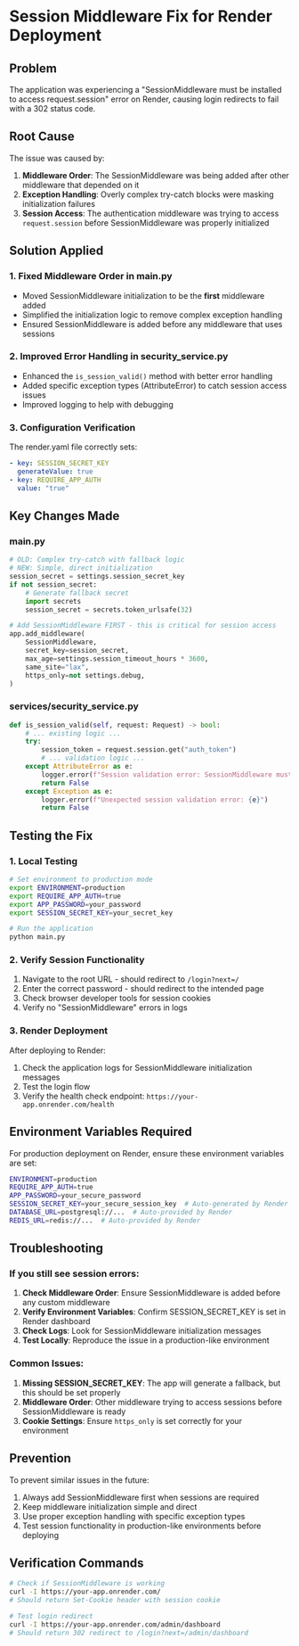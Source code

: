 # Session Middleware Fix for Render Deployment

## Problem

The application was experiencing a "SessionMiddleware must be installed to access request.session" error on Render, causing login redirects to fail with a 302 status code.

## Root Cause

The issue was caused by:

1. **Middleware Order**: The SessionMiddleware was being added after other middleware that depended on it
2. **Exception Handling**: Overly complex try-catch blocks were masking initialization failures
3. **Session Access**: The authentication middleware was trying to access `request.session` before SessionMiddleware was properly initialized

## Solution Applied

### 1. Fixed Middleware Order in main.py

- Moved SessionMiddleware initialization to be the **first** middleware added
- Simplified the initialization logic to remove complex exception handling
- Ensured SessionMiddleware is added before any middleware that uses sessions

### 2. Improved Error Handling in security_service.py

- Enhanced the `is_session_valid()` method with better error handling
- Added specific exception types (AttributeError) to catch session access issues
- Improved logging to help with debugging

### 3. Configuration Verification

The render.yaml file correctly sets:

```yaml
- key: SESSION_SECRET_KEY
  generateValue: true
- key: REQUIRE_APP_AUTH
  value: "true"
```

## Key Changes Made

### main.py

```python
# OLD: Complex try-catch with fallback logic
# NEW: Simple, direct initialization
session_secret = settings.session_secret_key
if not session_secret:
    # Generate fallback secret
    import secrets
    session_secret = secrets.token_urlsafe(32)

# Add SessionMiddleware FIRST - this is critical for session access
app.add_middleware(
    SessionMiddleware,
    secret_key=session_secret,
    max_age=settings.session_timeout_hours * 3600,
    same_site="lax",
    https_only=not settings.debug,
)
```

### services/security_service.py

```python
def is_session_valid(self, request: Request) -> bool:
    # ... existing logic ...
    try:
        session_token = request.session.get("auth_token")
        # ... validation logic ...
    except AttributeError as e:
        logger.error(f"Session validation error: SessionMiddleware must be installed - {e}")
        return False
    except Exception as e:
        logger.error(f"Unexpected session validation error: {e}")
        return False
```

## Testing the Fix

### 1. Local Testing

```bash
# Set environment to production mode
export ENVIRONMENT=production
export REQUIRE_APP_AUTH=true
export APP_PASSWORD=your_password
export SESSION_SECRET_KEY=your_secret_key

# Run the application
python main.py
```

### 2. Verify Session Functionality

1. Navigate to the root URL - should redirect to `/login?next=/`
2. Enter the correct password - should redirect to the intended page
3. Check browser developer tools for session cookies
4. Verify no "SessionMiddleware" errors in logs

### 3. Render Deployment

After deploying to Render:

1. Check the application logs for SessionMiddleware initialization messages
2. Test the login flow
3. Verify the health check endpoint: `https://your-app.onrender.com/health`

## Environment Variables Required

For production deployment on Render, ensure these environment variables are set:

```bash
ENVIRONMENT=production
REQUIRE_APP_AUTH=true
APP_PASSWORD=your_secure_password
SESSION_SECRET_KEY=your_secure_session_key  # Auto-generated by Render
DATABASE_URL=postgresql://...  # Auto-provided by Render
REDIS_URL=redis://...  # Auto-provided by Render
```

## Troubleshooting

### If you still see session errors:

1. **Check Middleware Order**: Ensure SessionMiddleware is added before any custom middleware
2. **Verify Environment Variables**: Confirm SESSION_SECRET_KEY is set in Render dashboard
3. **Check Logs**: Look for SessionMiddleware initialization messages
4. **Test Locally**: Reproduce the issue in a production-like environment

### Common Issues:

1. **Missing SESSION_SECRET_KEY**: The app will generate a fallback, but this should be set properly
2. **Middleware Order**: Other middleware trying to access sessions before SessionMiddleware is ready
3. **Cookie Settings**: Ensure `https_only` is set correctly for your environment

## Prevention

To prevent similar issues in the future:

1. Always add SessionMiddleware first when sessions are required
2. Keep middleware initialization simple and direct
3. Use proper exception handling with specific exception types
4. Test session functionality in production-like environments before deploying

## Verification Commands

```bash
# Check if SessionMiddleware is working
curl -I https://your-app.onrender.com/
# Should return Set-Cookie header with session cookie

# Test login redirect
curl -I https://your-app.onrender.com/admin/dashboard
# Should return 302 redirect to /login?next=/admin/dashboard
```
